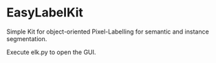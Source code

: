 # EasyLabelKit
Simple Kit for object-oriented Pixel-Labelling for semantic and instance segmentation.

Execute elk.py to open the GUI.
